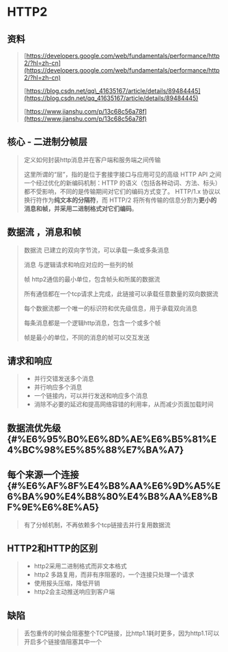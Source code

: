 # HTTP2

## 资料

> [https://developers.google.com/web/fundamentals/performance/http2/?hl=zh-cn](https://developers.google.com/web/fundamentals/performance/http2/?hl=zh-cn)
>
> [https://blog.csdn.net/qq\_41635167/article/details/89484445](https://blog.csdn.net/qq_41635167/article/details/89484445)
>
> [https://www.jianshu.com/p/13c68c56a78f](https://www.jianshu.com/p/13c68c56a78f)

## 核心 - 二进制分帧层

> 定义如何封装http消息并在客户端和服务端之间传输
>
> 这里所谓的“层”，指的是位于套接字接口与应用可见的高级 HTTP API 之间一个经过优化的新编码机制：HTTP 的语义（包括各种动词、方法、标头）都不受影响，不同的是传输期间对它们的编码方式变了。 HTTP/1.x 协议以换行符作为**纯文本的分隔符**，而 HTTP/2 将所有传输的信息分割为**更小的消息和帧，并采用二进制格式对它们编码**。

## 数据流 ，消息和帧

> 数据流  已建立的双向字节流，可以承载一条或多条消息
>
> 消息 与逻辑请求和响应对应的一些列的帧
>
> 帧  http2通信的最小单位，包含帧头和所属的数据流
>
> 所有通信都在一个tcp请求上完成，此链接可以承载任意数量的双向数据流
>
> 每个数据流都一个唯一的标识符和优先级信息，用于承载双向消息
>
> 每条消息都是一个逻辑http消息，包含一个或多个帧
>
> 帧是最小的单位，不同的消息的帧可以交互发送

## 请求和响应

> * 并行交错发送多个消息
> * 并行响应多个消息
> * 一个链接内，可以并行发送和响应多个消息
> * 消除不必要的延迟和提高网络容错的利用率，从而减少页面加载时间

## 数据流优先级 {#%E6%95%B0%E6%8D%AE%E6%B5%81%E4%BC%98%E5%85%88%E7%BA%A7}

## 每个来源一个连接 {#%E6%AF%8F%E4%B8%AA%E6%9D%A5%E6%BA%90%E4%B8%80%E4%B8%AA%E8%BF%9E%E6%8E%A5}

> 有了分帧机制，不再依赖多个tcp链接去并行复用数据流

## HTTP2和HTTP的区别

> * http2采用二进制格式而非文本格式
> * http2 多路复用，而非有序阻塞的，一个连接只处理一个请求
> * 使用报头压缩，降低开销
> * http2会主动推送响应到客户端

## 缺陷

> 丢包重传的时候会阻塞整个TCP链接，比http1.1耗时更多，因为http1.1可以开启多个链接值阻塞其中一个



